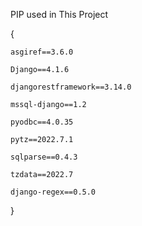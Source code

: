 PIP used in This Project

{

    asgiref==3.6.0

    Django==4.1.6

    djangorestframework==3.14.0

    mssql-django==1.2

    pyodbc==4.0.35

    pytz==2022.7.1

    sqlparse==0.4.3

    tzdata==2022.7

    django-regex==0.5.0

}

